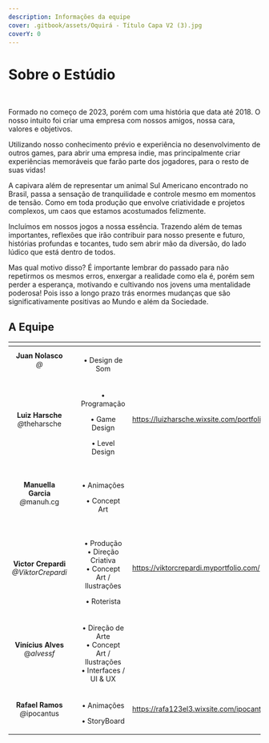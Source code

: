 ```yaml
---
description: Informações da equipe
cover: .gitbook/assets/Oquirá - Título Capa V2 (3).jpg
coverY: 0
---
```


# Sobre o Estúdio

<figure><img src=".gitbook/assets/Capiva GameStudio Branco 3.0 (4).png" alt="" width="375"><figcaption></figcaption></figure>

Formado no começo de 2023, porém com uma história que data até 2018. O nosso intuito foi criar uma empresa com nossos amigos, nossa cara, valores e objetivos.

Utilizando nosso conhecimento prévio e experiência no desenvolvimento de outros games, para abrir uma empresa indie, mas principalmente criar experiências memoráveis que farão parte dos jogadores, para o resto de suas vidas!

A capivara além de representar um animal Sul Americano encontrado no Brasil, passa a sensação de tranquilidade e controle mesmo em momentos de tensão. Como em toda produção que envolve criatividade e projetos complexos, um caos que estamos acostumados felizmente.

Incluímos em nossos jogos a nossa essência. Trazendo além de temas importantes, reflexões que irão contribuir para nosso presente e futuro, histórias profundas e tocantes, tudo sem abrir mão da diversão, do lado lúdico que está dentro de todos.

Mas qual motivo disso? É importante lembrar do passado para não repetirmos os mesmos erros, enxergar a realidade como ela é, porém sem perder a esperança, motivando e cultivando nos jovens uma mentalidade poderosa! Pois isso a longo prazo trás enormes mudanças que são significativamente positivas ao Mundo e além da Sociedade.

## A Equipe

<table data-view="cards"><thead><tr><th align="center"></th><th></th><th align="center"></th><th data-type="content-ref"></th><th data-type="content-ref"></th></tr></thead><tbody><tr><td align="center"><strong>Juan Nolasco</strong><br><em>@</em><br></td><td><img src=".gitbook/assets/Captura de tela 2023-04-20 173420.png" alt=""></td><td align="center"><br>• Design de Som<br></td><td></td><td><a href="https://www.artstation.com/juannolasco">https://www.artstation.com/juannolasco</a></td></tr><tr><td align="center"><strong>Luiz Harsche</strong><br><em>@</em>theharsche<br></td><td><img src=".gitbook/assets/1591812602749.png" alt=""></td><td align="center"><p><br>• Programação</p><p>• Game Design</p><p>• Level Design</p></td><td><a href="https://luizharsche.wixsite.com/portfolio">https://luizharsche.wixsite.com/portfolio</a></td><td><a href="https://www.linkedin.com/in/luizharsche/">https://www.linkedin.com/in/luizharsche/</a></td></tr><tr><td align="center"><strong>Manuella Garcia</strong><br><em>@</em>manuh.cg<br></td><td><img src=".gitbook/assets/Captura de tela 2023-04-20 174010.png" alt=""></td><td align="center"><p><br>• Animações</p><p>• Concept Art</p></td><td></td><td><a href="https://www.artstation.com/manuhcass">https://www.artstation.com/manuhcass</a></td></tr><tr><td align="center"><strong>Victor Crepardi</strong><br><em>@ViktorCrepardi</em><br></td><td><img src=".gitbook/assets/Viktor Crepardi Circular (1).png" alt=""></td><td align="center"><p><br>• Produção<br>• Direção Criativa<br>• Concept Art / Ilustrações</p><p>• Roterista<br></p></td><td><a href="https://viktorcrepardi.myportfolio.com/">https://viktorcrepardi.myportfolio.com/</a></td><td><a href="https://www.linkedin.com/in/viktorcrepardi/">https://www.linkedin.com/in/viktorcrepardi/</a></td></tr><tr><td align="center"><strong>Vinícius Alves</strong><br>@<em>alvessf</em><br></td><td><img src=".gitbook/assets/Captura de tela 2023-04-20 173432.png" alt=""></td><td align="center"><br>• Direção de Arte<br>• Concept Art / Ilustrações<br>• Interfaces / UI &#x26; UX<br></td><td></td><td><a href="https://viniciusasfreitas.wixsite.com/portfolio">https://viniciusasfreitas.wixsite.com/portfolio</a></td></tr><tr><td align="center"><strong>Rafael Ramos</strong><br><em>@</em>ipocantus<br></td><td><img src=".gitbook/assets/Captura de tela 2023-04-20 174222.png" alt=""></td><td align="center"><p><br>• Animações</p><p>• StoryBoard<br></p></td><td><a href="https://rafa123el3.wixsite.com/ipocantuscuda">https://rafa123el3.wixsite.com/ipocantuscuda</a></td><td></td></tr></tbody></table>
